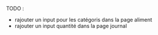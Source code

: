 TODO : 
- rajouter un input pour les catégoris dans la page aliment
- rajouter un input quantité dans la page journal